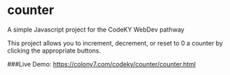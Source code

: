 # counter
A simple Javascript project for the CodeKY WebDev pathway

This project allows you to increment, decrement, or reset to 0 a counter by clicking the appropriate buttons.

###Live Demo:
https://colony7.com/codeky/counter/counter.html
